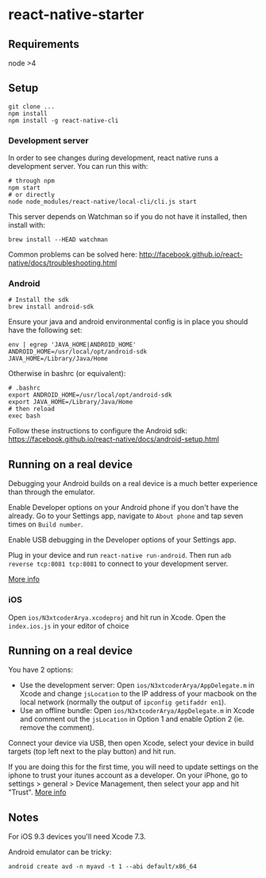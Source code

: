 # react-native-starter
## Requirements
node >4


## Setup

```
git clone ...
npm install
npm install -g react-native-cli
```
### Development server

In order to see changes during development, react native runs a development server. You can run this with:

```
# through npm
npm start
# or directly
node node_modules/react-native/local-cli/cli.js start
```

This server depends on Watchman so if you do not have it installed, then install with:

```
brew install --HEAD watchman
```

Common problems can be solved here: http://facebook.github.io/react-native/docs/troubleshooting.html

### Android


```
# Install the sdk
brew install android-sdk
```

Ensure your java and android environmental config is in place you should have the following set:
```
env | egrep 'JAVA_HOME|ANDROID_HOME'
ANDROID_HOME=/usr/local/opt/android-sdk
JAVA_HOME=/Library/Java/Home
```
Otherwise in bashrc (or equivalent):
```
# .bashrc
export ANDROID_HOME=/usr/local/opt/android-sdk
export JAVA_HOME=/Library/Java/Home
# then reload
exec bash
```
Follow these instructions to configure the Android sdk: https://facebook.github.io/react-native/docs/android-setup.html

## Running on a real device
Debugging your Android builds on a real device is a much better experience than through the emulator.

Enable Developer options on your Android phone if you don't have the already. Go to your Settings app, navigate to `About phone` and tap seven times on `Build number`.

Enable USB debugging in the Developer options of your Settings app. 

Plug in your device and run `react-native run-android`. Then run `adb reverse tcp:8081 tcp:8081` to connect to your development server.

[More info](http://facebook.github.io/react-native/docs/running-on-device-android.html)


### iOS

Open `ios/N3xtcoderArya.xcodeproj` and hit run in Xcode.
Open the `index.ios.js` in your editor of choice


## Running on a real device

You have 2 options:
* Use the development server: Open `ios/N3xtcoderArya/AppDelegate.m` in Xcode and change `jsLocation` to the IP address  of your macbook on the local network (normally the output of `ipconfig getifaddr en1`).
* Use an offline bundle: Open `ios/N3xtcoderArya/AppDelegate.m` in Xcode and comment out the `jsLocation` in Option 1 and enable Option 2 (ie. remove the comment).

Connect your device via USB, then open Xcode, select your device in build targets (top left next to the play button) and hit run. 

If you are doing this for the first time, you will need to update settings on the iphone to trust your itunes account as a developer. On your iPhone, go to settings > general > Device Management, then select your app and hit "Trust".
[More info](http://facebook.github.io/react-native/docs/running-on-device-ios.html)


## Notes

For iOS 9.3 devices you'll need Xcode 7.3.

Android emulator can be tricky:
```
android create avd -n myavd -t 1 --abi default/x86_64
```
